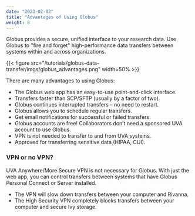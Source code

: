 ```yaml
---
date: "2023-02-02"
title: "Advantages of Using Globus"
weight: 8
---
```


Globus provides a secure, unified interface to your research data. Use Globus to "fire and forget" high-performance data transfers between systems within and across organizations.

{{< figure src="/tutorials/globus-data-transfer/imgs/globus_advantages.png" width=50% >}}

There are many advantages to using Globus: 

- The Globus web app has an easy-to-use point-and-click interface.
- Transfers faster than SCP/SFTP (usually by a factor of two).
- Globus continues interrupted transfers – no need to restart.
- Globus allows you to schedule regular transfers.
- Get email notifications for successful or failed transfers.
- Globus accounts are free! Collaborators don’t need a sponsored UVA account to use Globus.
- VPN is not needed to transfer to and from UVA systems.
- Approved for transferring sensitive data (HIPAA, CUI).


### VPN or no VPN?

UVA Anywhere/More Secure VPN is not necessary for Globus. With just the web app, you can control transfers between systems that have Globus Personal Connect or Server installed.

* The VPN will slow down transfers between your computer and Rivanna.
* The High Security VPN completely blocks transfers between your computer and secure Ivy storage.
